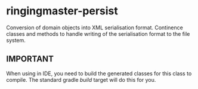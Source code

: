 # ringingmaster-persist


Conversion of domain objects into XML serialisation format. 
Continence classes and methods to handle writing of the serialisation format to the file system. 


## IMPORTANT

When using in IDE, you need to build the generated classes for this class to compile. The standard gradle *build* target will do this for you. 